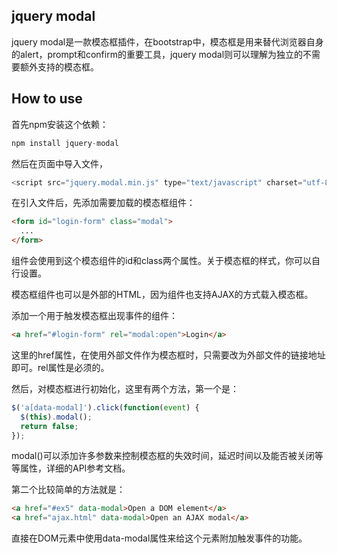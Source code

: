 ## jquery modal

jquery modal是一款模态框插件，在bootstrap中，模态框是用来替代浏览器自身的alert，prompt和confirm的重要工具，jquery modal则可以理解为独立的不需要额外支持的模态框。



## How to use

首先npm安装这个依赖：

```javascript
npm install jquery-modal
```

然后在页面中导入文件，

```javascript
<script src="jquery.modal.min.js" type="text/javascript" charset="utf-8"></script>
```

在引入文件后，先添加需要加载的模态框组件：

```html
<form id="login-form" class="modal">
  ...
</form>
```

组件会使用到这个模态组件的id和class两个属性。关于模态框的样式，你可以自行设置。

模态框组件也可以是外部的HTML，因为组件也支持AJAX的方式载入模态框。

添加一个用于触发模态框出现事件的组件：

```html
<a href="#login-form" rel="modal:open">Login</a>
```

这里的href属性，在使用外部文件作为模态框时，只需要改为外部文件的链接地址即可。rel属性是必须的。

然后，对模态框进行初始化，这里有两个方法，第一个是：

```javascript
$('a[data-modal]').click(function(event) {
  $(this).modal();
  return false;
});
```

modal()可以添加许多参数来控制模态框的失效时间，延迟时间以及能否被关闭等等属性，详细的API参考文档。

第二个比较简单的方法就是：

```html
<a href="#ex5" data-modal>Open a DOM element</a>
<a href="ajax.html" data-modal>Open an AJAX modal</a>
```

直接在DOM元素中使用data-modal属性来给这个元素附加触发事件的功能。
